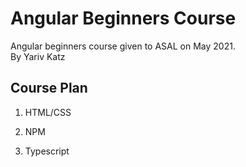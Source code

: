 # Angular Beginners Course

Angular beginners course given to ASAL on May 2021.  
By Yariv Katz



## Course Plan

1. HTML/CSS

2. NPM

3. Typescript

